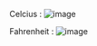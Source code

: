 Celcius :
![image](https://github.com/nisrinawafaz/weather_app/assets/89191583/1ef9b6fb-f8e1-4dc4-8ee0-73ca42afc3c6)

Fahrenheit :
![image](https://github.com/nisrinawafaz/weather_app/assets/89191583/e9393bb6-a6f6-4480-8071-86383668489c)
